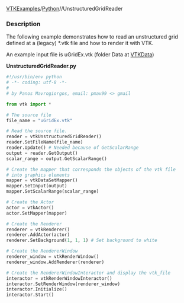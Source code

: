 [VTKExamples](/home/)/[Python](/Python)//UnstructuredGridReader

### Description
The following example demonstrates how to read an unstructured grid defined at a (legacy) *.vtk file and how to render it with VTK. 

An example input file is uGridEx.vtk (folder Data at [VTKData](http://vtk.org/gitweb?p=VTKData.git;a=tree))

**UnstructuredGridReader.py**
```python
#!/usr/bin/env python
# -*- coding: utf-8 -*-
#
# by Panos Mavrogiorgos, email: pmav99 <> gmail

from vtk import *

# The source file
file_name = "uGridEx.vtk"

# Read the source file.
reader = vtkUnstructuredGridReader()
reader.SetFileName(file_name)
reader.Update() # Needed because of GetScalarRange
output = reader.GetOutput()
scalar_range = output.GetScalarRange()

# Create the mapper that corresponds the objects of the vtk file
# into graphics elements
mapper = vtkDataSetMapper()
mapper.SetInput(output)
mapper.SetScalarRange(scalar_range)

# Create the Actor
actor = vtkActor()
actor.SetMapper(mapper)

# Create the Renderer
renderer = vtkRenderer()
renderer.AddActor(actor)
renderer.SetBackground(1, 1, 1) # Set background to white

# Create the RendererWindow
renderer_window = vtkRenderWindow()
renderer_window.AddRenderer(renderer)

# Create the RendererWindowInteractor and display the vtk_file
interactor = vtkRenderWindowInteractor()
interactor.SetRenderWindow(renderer_window)
interactor.Initialize()
interactor.Start()
```
